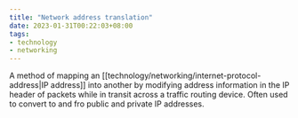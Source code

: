 ```yaml
---
title: "Network address translation"
date: 2023-01-31T00:22:03+08:00
tags:
- technology
- networking
---
```


A method of mapping an [[technology/networking/internet-protocol-address|IP address]] into another by modifying address information in the IP header of packets while in transit across a traffic routing device. Often used to convert to and fro public and private IP addresses.


